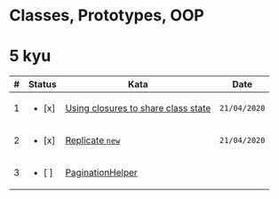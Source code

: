 # Classes, Prototypes, OOP

# 5 kyu

| #   | Status                  | Kata                                                                                          | Date         |
| --- | ----------------------- | --------------------------------------------------------------------------------------------- | ------------ |
| 1   | <ul><li> [x] </li></ul> | [Using closures to share class state](https://www.codewars.com/kata/53583765d5493bfdf5001b35) | `21/04/2020` |
| 2   | <ul><li> [x] </li></ul> | [Replicate `new`](https://www.codewars.com/kata/558cb3df5f511f40d500001d)                     | `21/04/2020` |
| 3   | <ul><li> [ ] </li></ul> | [PaginationHelper](https://www.codewars.com/kata/515bb423de843ea99400000a)                    |              |

